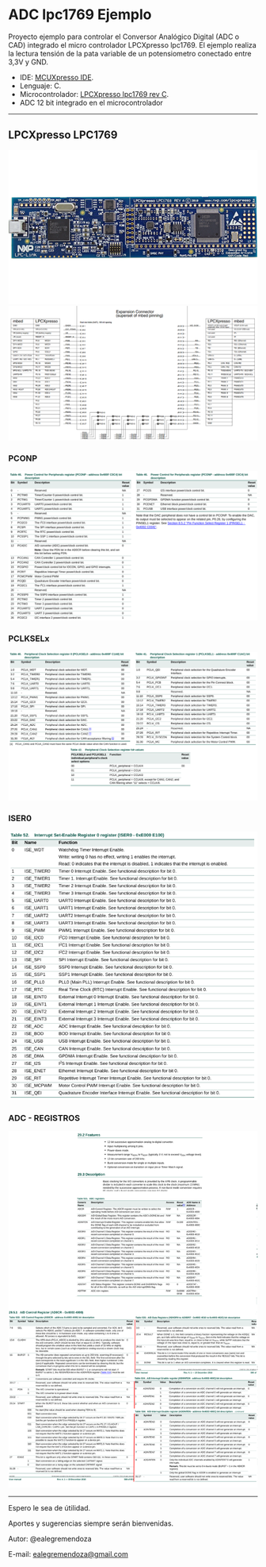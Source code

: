 #   ADC lpc1769 Ejemplo
Proyecto ejemplo para controlar el Conversor Analógico Digital (ADC o CAD) integrado el micro controlador LPCXpresso lpc1769.
El ejemplo realiza la lectura tensión de la pata variable de un potensiometro conectado entre 3,3V y GND.

- IDE: [MCUXpresso IDE](https://www.nxp.com/design/software/development-software/mcuxpresso-software-and-tools-/mcuxpresso-integrated-development-environment-ide:MCUXpresso-IDE).
- Lenguaje: C.
- Microcontrolador: [LPCXpresso lpc1769 rev C](https://www.embeddedartists.com/products/lpc1769-lpcxpresso/).
- ADC 12 bit integrado en el microcontrolador

---
## LPCXpresso LPC1769
![lpc1769](img/lpc1769_lpcxpresso.png "LPCXpresso LPC1769 revC.") 
![lpc1769_pinout](img/lpc1769_pinout.png "LPCXpresso LPC1769 pinout")

### PCONP
![lpc1769_PCONP](img/PCONP.png "LPC1769 PCONP REGISTER")

### PCLKSELx
![lpc1769_PCLKSEL](img/PCLKSEL.png "LPC1769 PCLKSELx REGISTER")

### ISER0
![lpc1769_ISER0](img/ISER0.png "LPC1769 ISER0 REGISTER")

### ADC - REGISTROS
![lpc1769_Timer_Regs](img/ADC_regs.png "LPC1769 TIMERS REGISTERS")

---
Espero le sea de útilidad.

Aportes y sugerencias siempre serán bienvenidas.

Autor: @ealegremendoza

E-mail: ealegremendoza@gmail.com
